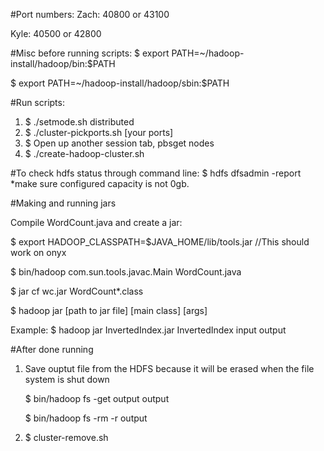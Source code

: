 #Port numbers:
Zach: 40800 or 43100

Kyle: 40500 or 42800

#Misc before running scripts:
  $ export PATH=~/hadoop-install/hadoop/bin:$PATH
  
  $ export PATH=~/hadoop-install/hadoop/sbin:$PATH
  
#Run scripts:
  1. $ ./setmode.sh distributed
  2. $ ./cluster-pickports.sh [your ports]
  3. $ Open up another session tab, pbsget nodes
  4. $ ./create-hadoop-cluster.sh

#To check hdfs status through command line:
  $ hdfs dfsadmin -report *make sure configured capacity is not 0gb.
  
#Making and running jars

  Compile WordCount.java and create a jar:

  $ export HADOOP_CLASSPATH=$JAVA_HOME/lib/tools.jar  //This should work on onyx

  $ bin/hadoop com.sun.tools.javac.Main WordCount.java  

  $ jar cf wc.jar WordCount*.class
  
  $ hadoop jar [path to jar file] [main class] [args]
  
  Example: $ hadoop jar InvertedIndex.jar InvertedIndex input output
  
#After done running 

  1. Save ouptut file from the HDFS because it will be erased when the file system is shut down
  
        $ bin/hadoop fs -get output output
        
        $ bin/hadoop fs -rm -r output
  2. $ cluster-remove.sh
  

